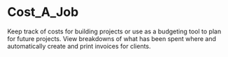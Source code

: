 # Cost_A_Job
Keep track of costs for building projects or use as a budgeting tool to plan for future projects. View breakdowns of what has been spent where and automatically create and print invoices for clients.
